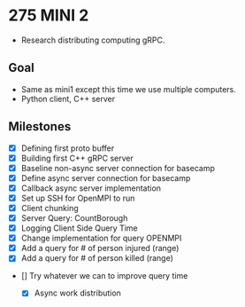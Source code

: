 # 275 MINI 2
- Research distributing computing gRPC.

## Goal
- Same as mini1 except this time we use multiple computers.
- Python client, C++ server 

## Milestones
- [x] Defining first proto buffer
- [x] Building first C++ gRPC server
- [x] Baseline non-async server connection for basecamp
- [x] Define async server connection for basecamp
- [x] Callback async server implementation
- [x] Set up SSH for OpenMPI to run
- [x] Client chunking
- [x] Server Query: CountBorough
- [x] Logging Client Side Query Time
- [x] Change implementation for query OPENMPI
- [x] Add a query for # of person injured (range)
- [x] Add a query for # of person killed (range)
- [] Try whatever we can to improve query time
    - [x] Async work distribution

